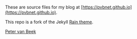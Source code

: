 
These are source files for my blog at [https://pvbnet.github.io](https://pvbnet.github.io). 

This repo is a fork of the Jekyll [Rain theme](https://github.com/inelaah/rain). 

[Peter van Beek](https://github.com/pvbnet)
